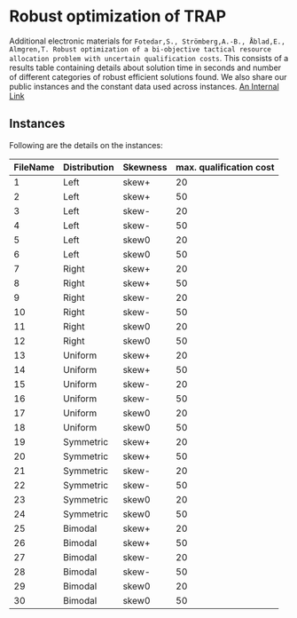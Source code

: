 # Robust optimization of TRAP
Additional electronic materials for `Fotedar,S., Strömberg,A.-B., Åblad,E., Almgren,T. Robust optimization of a bi-objective tactical
resource allocation problem with uncertain
qualification costs`. This consists of a results table containing details about solution time in seconds and number of different categories of robust efficient solutions found. We also share our public instances and the constant data used across instances.
[An Internal Link](/guides/content/editing-an-existing-page)
## Instances
Following are the details on the instances:

| FileName | Distribution| Skewness | max. qualification cost |
| ------ | ------ | ------ | ------ |
| 1 | Left | skew+ | 20 |
| 2 | Left | skew+| 50 |
| 3 | Left | skew- | 20 |
| 4 | Left | skew-| 50 |
| 5 | Left | skew0 | 20 |
| 6 | Left | skew0| 50 |
| 7 | Right | skew+ | 20 |
| 8 | Right | skew+| 50 |
| 9 | Right | skew-| 20 |
| 10 | Right | skew- | 50 |
| 11 | Right | skew0| 20 |
| 12 | Right | skew0| 50 |
| 13 | Uniform | skew+| 20 |
| 14 | Uniform | skew+| 50 |
| 15 | Uniform | skew-| 20 |
| 16 | Uniform | skew- | 50 |
| 17 | Uniform | skew0| 20 |
| 18 | Uniform | skew0| 50 |
| 19 | Symmetric | skew+ | 20 |
| 20 | Symmetric | skew+| 50 |
| 21 | Symmetric| skew-| 20 |
| 22 | Symmetric | skew- | 50 |
| 23 | Symmetric | skew0| 20 |
| 24 | Symmetric | skew0| 50|
| 25 | Bimodal | skew+ | 20 |
| 26 | Bimodal | skew+| 50 |
| 27 | Bimodal | skew-| 20 |
| 28 | Bimodal | skew-| 50 |
| 29 | Bimodal | skew0| 20 |
| 30 | Bimodal | skew0| 50 |

#
